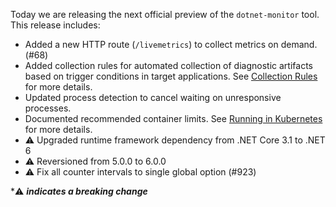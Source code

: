 
Today we are releasing the next official preview of the `dotnet-monitor` tool. This release includes:

- Added a new HTTP route (`/livemetrics`) to collect metrics on demand. (#68)
- Added collection rules for automated collection of diagnostic artifacts based on trigger conditions in target applications. See [Collection Rules](https://github.com/dotnet/dotnet-monitor/blob/v6.0.0-preview.8.21503.3/documentation/collectionrules.md) for more details.
- Updated process detection to cancel waiting on unresponsive processes.
- Documented recommended container limits. See [Running in Kubernetes](https://github.com/dotnet/dotnet-monitor/blob/v6.0.0-preview.8.21503.3/documentation/kubernetes.md) for more details.
- ⚠️ Upgraded runtime framework dependency from .NET Core 3.1 to .NET 6
- ⚠️ Reversioned from 5.0.0 to 6.0.0
- ⚠️ Fix all counter intervals to single global option (#923)

\*⚠️ **_indicates a breaking change_**

